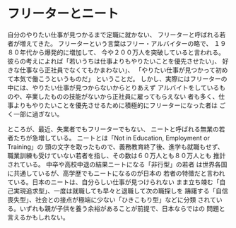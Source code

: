 # フリーターとニート

自分のやりたい仕事が見つかるまで定職に就かない、
フリーターと呼ばれる若者が増えてきた。
フリーターという言葉はフリー・アルバイターの略で、
１９８０年代から爆発的に増加して、
今や２００万人を突破していると言われる。
彼らの考えによれば「若いうちは仕事よりもやりたいことを優先させたい」、
好きな仕事なら正社員でなくてもかまわない」、
「やりたい仕事が見つかって初めて本気で働こうというものだ」
ということだ。
しかし、実際にはフリーターの中には、やりたい仕事が見つからないからとりあえず
アルバイトをしているものや、卒業したものの技能がないから正社員に雇ってもらえない
者も多く、仕事よりもやりたいことを優先させるために積極的にフリーターになった者は
ごく一部に過ぎない。

ところが、最近、失業者でもフリーターでもない、
ニートと呼ばれる無業の若者たちが急増している。
ニートとは「Not in Education, Employment or Training」の
頭の文字を取ったもので、義務教育終了後、進学も就職もせず、
職業訓練も受けていない若者を指し、その数は６０万人とも８０万人とも
推計されている。
中卒や高校中退の結果ニートになる「非行型」の若者
は世界各国に共通しているが、高学歴でもニートになるのが日本の
若者の特徴だと言われている。日本のニートは、自分らしい仕事が見つけられない
まま立ち竦む「自己実現追求型」、一度は就職しても早々と退職して次の職探しを
躊躇する「自信喪失型」、社会との接点が極端に少ない「ひきこもり型」などに分類
されている。いずれも親が子供を養う余裕があることが前提で、日本ならではの
問題と言えるかもしれない。

